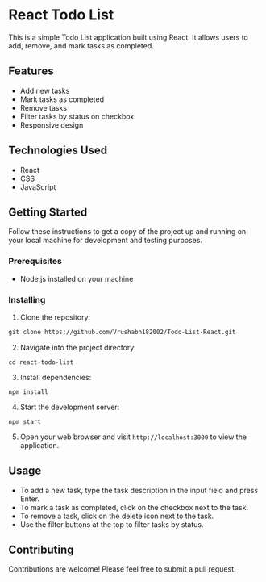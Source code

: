 
# React Todo List

This is a simple Todo List application built using React. It allows users to add, remove, and mark tasks as completed.

## Features

- Add new tasks
- Mark tasks as completed
- Remove tasks
- Filter tasks by status on checkbox
- Responsive design

## Technologies Used

- React
- CSS
- JavaScript

## Getting Started

Follow these instructions to get a copy of the project up and running on your local machine for development and testing purposes.

### Prerequisites

- Node.js installed on your machine

### Installing

1. Clone the repository:
```markdown
git clone https://github.com/Vrushabh182002/Todo-List-React.git
```
2. Navigate into the project directory:

```
cd react-todo-list
```

3. Install dependencies:
```
npm install
```
4. Start the development server:
```
npm start
```
5. Open your web browser and visit `http://localhost:3000` to view the application.

## Usage

- To add a new task, type the task description in the input field and press Enter.
- To mark a task as completed, click on the checkbox next to the task.
- To remove a task, click on the delete icon next to the task.
- Use the filter buttons at the top to filter tasks by status.

## Contributing

Contributions are welcome! Please feel free to submit a pull request.

```